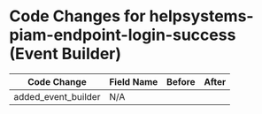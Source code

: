 # Code Changes for helpsystems-piam-endpoint-login-success (Event Builder)

| Code Change | Field Name | Before | After |
|-------------|------------|--------|-------|
| added_event_builder | N/A |  |  |